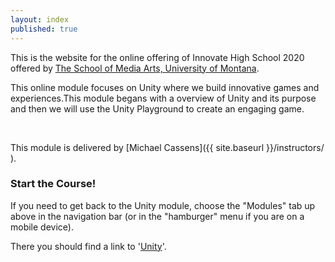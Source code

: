 ```yaml
---
layout: index
published: true
---
```



This is the website for the online offering of Innovate High School 2020 offered by [The School of Media Arts, University of Montana](http://www.umt.edu/mediaarts/).

This online module focuses on Unity where we build innovative games and experiences.This module begans with a overview of Unity and its purpose and then we will use the Unity Playground to create an engaging game.

<br />

This module is delivered by [Michael Cassens]({{ site.baseurl }}/instructors/ ).

### Start the Course!

If you need to get back to the Unity module, choose the "Modules" tab up above in the navigation bar (or in the "hamburger" menu if you are on a mobile device).

There you should find a link to '[Unity]({{site.baseurl}}/modules/week-1/welcome/)'.

<!-- <div class="embed-responsive embed-responsive-16by9"><iframe class="embed-responsive-item" src="https://www.youtube.com/embed/xE7-fWrOkaQ" frameborder="0" allowfullscreen></iframe></div> -->
